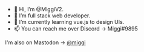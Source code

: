 - 👋 Hi, I’m @MiggiV2.
- 👀 I’m full stack web developer.
- 🌱 I’m currently learning vue.js to design UIs.
- 📫 You can reach me over Discord -> Miggi#9895

I'm also on Mastodon
-> <a rel="me" href="https://fosstodon.org/@miggi">@miggi</a>
